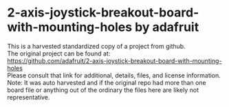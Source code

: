 
# 2-axis-joystick-breakout-board-with-mounting-holes by adafruit  
This is a harvested standardized copy of a project from github.  
The original project can be found at:  
https://github.com/adafruit/2-axis-joystick-breakout-board-with-mounting-holes  
Please consult that link for additional, details, files, and license information.  
Note: It was auto harvested and if the original repo had more than one board file or anything out of the ordinary the files here are likely not representative.  
    